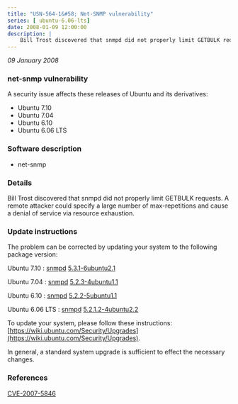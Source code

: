 ```yaml
---
title: "USN-564-1&#58; Net-SNMP vulnerability"
series: [ ubuntu-6.06-lts]
date: 2008-01-09 12:00:00
description: |
    Bill Trost discovered that snmpd did not properly limit GETBULK requests. A remote attacker could specify a large number of max-repetitions and cause a denial of service via resource exhaustion. 
--- 
```

 
 

*09 January 2008*

### net-snmp vulnerability

A security issue affects these releases of Ubuntu and its derivatives:

* Ubuntu 7.10
* Ubuntu 7.04
* Ubuntu 6.10
* Ubuntu 6.06 LTS

### Software description

* net-snmp 

### Details

Bill Trost discovered that snmpd did not properly limit GETBULK requests. A remote attacker could specify a large number of max-repetitions and cause a denial of service via resource exhaustion. 

### Update instructions

The problem can be corrected by updating your system to the following package version:

Ubuntu 7.10
 : [snmpd](https://launchpad.net/ubuntu/+source/net-snmp) <span> [5.3.1-6ubuntu2.1](https://launchpad.net/ubuntu/+source/net-snmp/5.3.1-6ubuntu2.1) </span> 

Ubuntu 7.04
 : [snmpd](https://launchpad.net/ubuntu/+source/net-snmp) <span> [5.2.3-4ubuntu1.1](https://launchpad.net/ubuntu/+source/net-snmp/5.2.3-4ubuntu1.1) </span> 

Ubuntu 6.10
 : [snmpd](https://launchpad.net/ubuntu/+source/net-snmp) <span> [5.2.2-5ubuntu1.1](https://launchpad.net/ubuntu/+source/net-snmp/5.2.2-5ubuntu1.1) </span> 

Ubuntu 6.06 LTS
 : [snmpd](https://launchpad.net/ubuntu/+source/net-snmp) <span> [5.2.1.2-4ubuntu2.2](https://launchpad.net/ubuntu/+source/net-snmp/5.2.1.2-4ubuntu2.2) </span> 

To update your system, please follow these instructions: [https://wiki.ubuntu.com/Security/Upgrades](https://wiki.ubuntu.com/Security/Upgrades).

In general, a standard system upgrade is sufficient to effect the necessary changes. 

### References

 
 [CVE-2007-5846](http://people.ubuntu.com/~ubuntu-security/cve/CVE-2007-5846)
 

